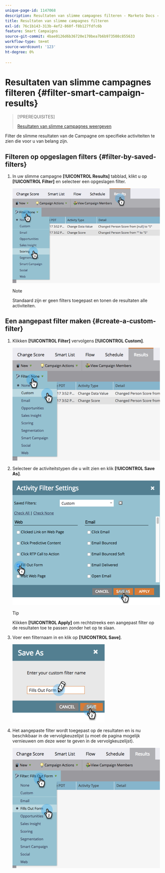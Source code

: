 ```yaml
---
unique-page-id: 1147068
description: Resultaten van slimme campagnes filteren - Marketo Docs - Productdocumentatie
title: Resultaten van slimme campagnes filteren
exl-id: 76c1b143-313b-4ef2-860f-f8b127fdfc6b
feature: Smart Campaigns
source-git-commit: 4bae0126d6b36720e170bea7b6b973508c855633
workflow-type: tm+mt
source-wordcount: '123'
ht-degree: 0%

---
```


# Resultaten van slimme campagnes filteren {#filter-smart-campaign-results}

>[!PREREQUISITES]
>
>[Resultaten van slimme campagnes weergeven](/help/marketo/product-docs/core-marketo-concepts/smart-campaigns/smart-campaign-data/view-smart-campaign-results.md)

Filter de slimme resultaten van de Campagne om specifieke activiteiten te zien die voor u van belang zijn.

## Filteren op opgeslagen filters {#filter-by-saved-filters}

1. In uw slimme campagne **[!UICONTROL Results]** tabblad, klikt u op **[!UICONTROL Filter]** en selecteer een opgeslagen filter.

   ![](assets/resultsfilter-hands.png)

   >[!NOTE]
   >
   >Standaard zijn er geen filters toegepast en tonen de resultaten alle activiteiten.

## Een aangepast filter maken {#create-a-custom-filter}

1. Klikken **[!UICONTROL Filter]** vervolgens **[!UICONTROL Custom]**.

   ![](assets/filterscustom-hands.png)

1. Selecteer de activiteitstypen die u wilt zien en klik **[!UICONTROL Save As]**.

   ![](assets/activityfiltersettings-hands.png)

   >[!TIP]
   >
   >Klikken **[!UICONTROL Apply]** om rechtstreeks een aangepast filter op de resultaten toe te passen zonder het op te slaan.

1. Voer een filternaam in en klik op **[!UICONTROL Save]**.

   ![](assets/saveasfilter-hands.png)

1. Het aangepaste filter wordt toegepast op de resultaten en is nu beschikbaar in de vervolgkeuzelijst (u moet de pagina mogelijk vernieuwen om deze weer te geven in de vervolgkeuzelijst).

   ![](assets/customfilter-hands.png)
